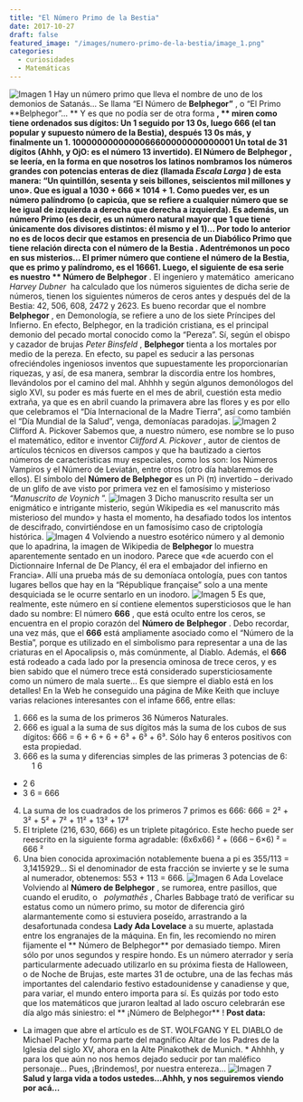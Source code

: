 ```yaml
---
title: "El Número Primo de la Bestia"
date: 2017-10-27
draft: false
featured_image: "/images/numero-primo-de-la-bestia/image_1.png"
categories:
  - curiosidades
  - Matemáticas
---
```


![Imagen 1](/images/numero-primo-de-la-bestia/image_1.png)
Hay un número primo que lleva el nombre de uno de los demonios de Satanás… Se llama “El Número de 
**Belphegor”**
, o “El Primo 
**Belphegor”… **
Y es que no podía ser de otra forma
**, **
miren como tiene ordenados sus dígitos:
Un 1 seguido por 13 0s, luego 
**666**
 (el tan popular y supuesto número de la Bestia), después 13 0s más, y finalmente un 1.
**1000000000000066600000000000001**
Un total de 31 dígitos (Ahhh, y OjO: es el número 13 invertido).
El 
**Número de Belphegor**
, se leería, en la forma en que nosotros los latinos nombramos los números grandes con potencias enteras de diez (llamada 
*Escala Larga*
) de esta manera:
“Un quintillón, sesenta y seis billones, seiscientos mil millones y uno».
**Que es igual a 1030 + 666 × 1014 + 1.**
Como puedes ver, es un  número palíndromo (o capicúa, que se refiere a cualquier número que se lee igual de izquierda a derecha que derecha a izquierda). Es además, un número Primo (es decir, es un número natural mayor que 1 que tiene únicamente dos divisores distintos: él mismo y el 1)…
Por todo lo anterior no es de locos decir que estamos en presencia de un Diabólico Primo que tiene relación directa con 
**el número de la Bestia**
.
Adentrémonos un poco en sus misterios…
El primer número que contiene el número de la Bestia, que es primo y palíndromo, es el 16661. Luego, el siguiente de esa serie es nuestro
** Número de Belphegor**
.
El ingeniero y matemático  americano 
*Harvey Dubner*
 ha calculado que los números siguientes de dicha serie de números, tienen los siguientes números de ceros antes y después del de la Bestia: 42, 506, 608, 2472 y 2623.
Es bueno recordar que el nombre 
**Belphegor**
, en Demonología, se refiere a uno de los siete Príncipes del Infierno. En efecto, Belphegor, en la tradición cristiana, es el principal demonio del pecado mortal conocido como la “Pereza”.
Sí, según el obispo y cazador de brujas 
*Peter Binsfeld*
, 
**Belphegor**
 tienta a los mortales por medio de la pereza. En efecto, su papel es seducir a las personas ofreciéndoles ingeniosos inventos que supuestamente les proporcionarían riquezas, y así, de esa manera, sembrar la discordia entre los hombres, llevándolos por el camino del mal.
Ahhhh y según algunos demonólogos del siglo XVI, su poder es más fuerte en el mes de abril, cuestión esta medio extraña, ya que es en abril cuando la primavera abre las flores y es por ello que celebramos el “Día Internacional de la Madre Tierra”, así como también el “Día Mundial de la Salud”, venga, demoníacas paradojas.
![Imagen 2](/images/numero-primo-de-la-bestia/image_2.png)
Clifford A. Pickover
Sabemos que, a nuestro número, ese nombre se lo puso el matemático, editor e inventor 
*Clifford A. Pickover*
, autor de cientos de artículos técnicos en diversos campos y que ha bautizado a ciertos números de características muy especiales, como los son: los Números Vampiros y el Número de Leviatán, entre otros (otro día hablaremos de ellos).
El símbolo del 
**Número de Belphegor**
 es un Pi (π) invertido – derivado de un glifo de ave visto por primera vez en el famosísimo y misterioso 
*“Manuscrito de Voynich*
”.
![Imagen 3](/images/numero-primo-de-la-bestia/image_3.png)
Dicho manuscrito resulta ser un enigmático e intrigante misterio, según Wikipedia es «el manuscrito más misterioso del mundo» y hasta el momento, ha desafiado todos los intentos de descifrado, convirtiéndose en un famosísimo caso de criptología histórica.
![Imagen 4](/images/numero-primo-de-la-bestia/image_4.png)
Volviendo a nuestro esotérico número y al demonio que lo apadrina, la imagen de Wikipedia de 
**Belphegor**
 lo muestra aparentemente sentado en un inodoro. Parece que «de acuerdo con el Dictionnaire Infernal de De Plancy, él era el embajador del infierno en Francia». Allí una prueba más de su demoníaca ontología, pues con tantos lugares bellos que hay en la “République française” solo a una mente desquiciada se le ocurre sentarlo en un inodoro.
![Imagen 5](/images/numero-primo-de-la-bestia/image_5.png)
Es que, realmente, este número en sí contiene elementos supersticiosos que le han dado su nombre: El número 
**666**
, que está oculto entre los ceros, se encuentra en el propio corazón del 
**Número de**
**Belphegor**
. Debo recordar, una vez más, que el 
**666**
 está ampliamente asociado como el “Número de la Bestia”, porque es utilizado en el simbolismo para representar a una de las criaturas en el Apocalipsis o, más comúnmente, al Diablo. Además, el 
**666**
 está rodeado a cada lado por la presencia ominosa de trece ceros, y es bien sabido que el número trece está considerado supersticiosamente como un número de mala suerte… Es que siempre el diablo está en los detalles!
En la Web he conseguido una página de Mike Keith que incluye varias relaciones interesantes con el infame 666, entre ellas:
1) 666 es la suma de los primeros 36 Números Naturales.
2) 666 es igual a la suma de sus dígitos más la suma de los cubos de sus dígitos:
666 = 6 + 6 + 6 + 6³ + 6³ + 6³.
Sólo hay 6 enteros positivos con esta propiedad.
3) 666 es la suma y diferencias simples de las primeras 3 potencias de 6:        1
6
 + 2
6
 + 3
6
 = 666
4) La suma de los cuadrados de los primeros 7 primos es 666:
666 = 2² + 3² + 5² + 7² + 11² + 13² + 17²
5) El triplete (216, 630, 666) es un triplete pitagórico. Este hecho puede ser reescrito en la siguiente forma agradable:
(6x6x66) ² + (666 – 6×6) ² = 666 ²
6) Una bien conocida aproximación notablemente buena a pi es 355/113 = 3,1415929… Si el denominador de esta fracción se invierte y se le suma al numerador, obtenemos:
553 + 113 = 666.
![Imagen 6](/images/numero-primo-de-la-bestia/image_6.png)
Ada Lovelace
Volviendo al 
**Número de Belphegor**
, se rumorea, entre pasillos, que cuando el erudito, o  
*polymathēs*
, Charles Babbage trató de verificar su estatus como un número primo, su motor de diferencia giró alarmantemente como si estuviera poseído, arrastrando a la desafortunada condesa 
**Lady Ada Lovelace**
 a su muerte, aplastada entre los engranajes de la máquina.
En fin, les recomiendo no miren fijamente el
** Número de Belphegor**
 por demasiado tiempo. Miren sólo por unos segundos y respire hondo. Es un número aterrador y sería particularmente adecuado utilizarlo en su próxima fiesta de Halloween, o de Noche de Brujas, este martes 31 de octubre, una de las fechas más importantes del calendario festivo estadounidense y canadiense y que, para variar, el mundo entero importa para sí. Es quizás por todo esto que los matemáticos que juraron lealtad al lado oscuro celebrarán ese día algo más siniestro: el
** ¡Número de Belphegor**
!
**Post data:**
* La imagen que abre el artículo es de ST. WOLFGANG Y EL DIABLO de Michael Pacher y forma parte del magnífico Altar de los Padres de la Iglesia del siglo XV, ahora en la Alte Pinakothek de Munich. *
Ahhhh, y para los que aún no nos hemos dejado seducir por tan maléfico personaje… Pues, ¡Brindemos!, por nuestra entereza…
![Imagen 7](/images/numero-primo-de-la-bestia/image_7.png)
**Salud y larga vida a todos ustedes…Ahhh, y nos seguiremos viendo por acá…**